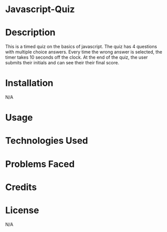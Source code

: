 # Javascript-Quiz
# **Description**
This is a timed quiz on the basics of javascript. The quiz has 4 questions with multiple choice answers. Every time the wrong answer is selected, the timer takes 10 seconds off the clock. At the end of the quiz, the user submits their initials and can see their their final score. 
# **Installation**
N/A
# **Usage**

# **Technologies Used**

# **Problems Faced**

# **Credits**

# **License**
N/A